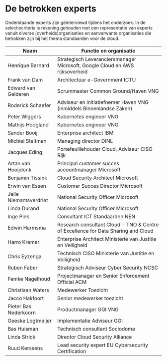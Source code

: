 # De betrokken experts

Onderstaande experts zijn geïnterviewd tijdens het onderzoek. In de selectiecriteria is rekening gehouden met een representatie van experts vanuit diverse (overheids)organisaties en aanverwante organisaties die betrokken zijn bij het thema standaarden voor de cloud.

| Naam                   | Functie en organisatie                                                            |
|------------------------|-----------------------------------------------------------------------------------|
| Henrique Barnard       | Strategisch Leveranciersmanager Microsoft, Google Cloud en AWS rijksoverheid      |
| Frank van Dam          | Architectuur e-Government ICTU                                                    |
| Edward van Gelderen    | Scrummaster Common Ground/Haven VNG                                               |
| Roderick Schaefer      | Adviseur en initiatiefnemer Haven VNG (inmiddels Binnenlandse Zaken)              |
| Peter Wiggers          | Kubernetes engineer VNG                                                           |
| Mathijs Hoogland       | Kubernetes engineer VNG                                                           |
| Sander Booij           | Enterprise architect IBM                                                          |
| Michiel Steltman       | Managing director DINL                                                            |
| Jacques Eding          | Portefeuillehouder Cloud, Adviseur CISO Rijk                                      |
| Artan van Hooijdonk    | Principal customer succes accountmanager Microsoft                                |
| Benjamin Tissink       | Cloud Security Architect Microsoft                                                |
| Erwin van Essen        | Customer Succes Director Microsoft                                                |
| Jelle Niemantsverdriet | National Security Officer Microsoft                                               |
| Linda Durand           | National Security Officer Microsoft                                               |
| Inge Piek              | Consultant ICT Standaarden NEN                                                    |
| Edwin Harmsma          | Research consultant Cloud - TNO & Centre of Excellence for Data Sharing and Cloud |
| Harro Kremer           | Enterprise Architect Ministerie van Justitie en Veiligheid                        |
| Chris Eyzenga          | Technisch CISO Ministerie van Justitie en Veiligheid                              |
| Ruben Faber            | Strategisch Adviseur Cyber Security NCSC                                          |
| Femke Nagelhoud        | Projectmanager en Senior Enforcement Official ACM                                 |
| Christiaan Waters      | Medewerker Toezicht                                                               |
| Jacco Hakfoort         | Senior medewerker toezicht                                                        |
| Pieter Bas Nederkoorn  | Productmanager GGI VNG                                                            |
| Geeske Logtmeijer      | Implementatie Adviseur GGI                                                        |
| Bas Huisman            | Technisch consultant Sociodome                                                    |
| Linda Strick           | Director Cloud Security Alliance                                                  |
| Ruud Kerssens          | Lead security expert EU Cybersecurity Certification                               |

